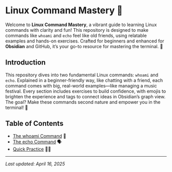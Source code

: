 # Linux Command Mastery 🐧

Welcome to **Linux Command Mastery**, a vibrant guide to learning Linux commands with clarity and fun! This repository is designed to make commands like `whoami` and `echo` feel like old friends, using relatable examples and hands-on exercises. Crafted for beginners and enhanced for **Obsidian** and GitHub, it’s your go-to resource for mastering the terminal. 🚀

## Introduction

This repository dives into two fundamental Linux commands: `whoami` and `echo`. Explained in a beginner-friendly way, like chatting with a friend, each command comes with big, real-world examples—like managing a music festival. Every section includes exercises to build confidence, with emojis to brighten the experience and tags to connect ideas in Obsidian’s graph view. The goal? Make these commands second nature and empower you in the terminal! 🌟

## Table of Contents

- [The whoami Command](./whoami/whoami.md) 👤
- [The echo Command](./echo/echo.md) 🗣️
- [Quick Practice](./practice/practice.md) 🏋️‍♂️

---

*Last updated: April 16, 2025*